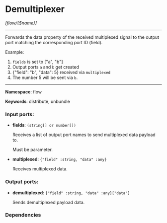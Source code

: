 # Demultiplexer

_[flow/{$name}]_

---

Forwards the data property of the received multiplexed signal to the output port matching the corresponding port ID (field).

Example:
1. `fields` is set to ["a", "b"]
2. Output ports `a` and `b` get created
3. {"field": "b", "data": 5} received via `multiplexed`
4. The number 5 will be sent via `b`.

---

__Namespace__: flow

__Keywords__: distribute, unbundle

### Input ports:

* __fields__: ` (string[] or number[]) `

    Receives a list of output port names to send multiplexed data payload to.
    
    Must be parameter.


* __multiplexed__: ` {"field" :string, "data" :any} `

    Receives multiplexed data.

### Output ports:

* __demultiplexed__: ` {"field" :string, "data" :any}["data"] `

    Sends demultiplexed payload data.

### Dependencies





